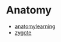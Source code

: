 # Anatomy

* [anatomylearning](https://anatomylearning.com/webgl2021v4/browser.php)
* [zygote](https://www.zygotebody.com/)
